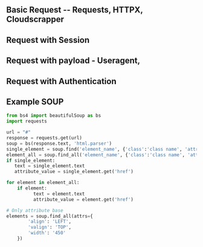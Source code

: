 ## Basic Request -- Requests, HTTPX, Cloudscrapper

## Request with Session

## Request with payload - Useragent, 

## Request with Authentication 

## Example SOUP

```py
from bs4 import beautifulSoup as bs
import requests

url = "#"
response = requests.get(url)
soup = bs(response.text, 'html.parser')
single_element = soup.find('element_name', {'class':'class name', 'attribute name':'value'})
element_all = soup.find_all('element_name', {'class':'class name', 'attribute name':'value'})
if single_element:
   text = single_element.text
   attribute_value = single_element.get('href')

for element in element_all:
    if element:
          text = element.text
          attribute_value = element.get('href')

# Only attribute base
elements = soup.find_all(attrs={
        'align': 'LEFT', 
        'valign': 'TOP', 
        'width': '450'
    })
```
